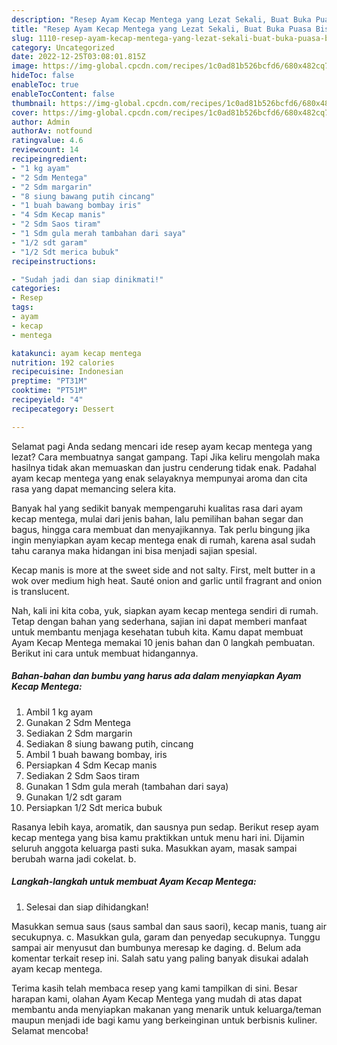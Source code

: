 ```yaml
---
description: "Resep Ayam Kecap Mentega yang Lezat Sekali, Buat Buka Puasa Bisa Manjain Lidah"
title: "Resep Ayam Kecap Mentega yang Lezat Sekali, Buat Buka Puasa Bisa Manjain Lidah"
slug: 1110-resep-ayam-kecap-mentega-yang-lezat-sekali-buat-buka-puasa-bisa-manjain-lidah
category: Uncategorized
date: 2022-12-25T03:08:01.815Z
image: https://img-global.cpcdn.com/recipes/1c0ad81b526bcfd6/680x482cq70/ayam-kecap-mentega-foto-resep-utama.jpg
hideToc: false
enableToc: true
enableTocContent: false
thumbnail: https://img-global.cpcdn.com/recipes/1c0ad81b526bcfd6/680x482cq70/ayam-kecap-mentega-foto-resep-utama.jpg
cover: https://img-global.cpcdn.com/recipes/1c0ad81b526bcfd6/680x482cq70/ayam-kecap-mentega-foto-resep-utama.jpg
author: Admin
authorAv: notfound
ratingvalue: 4.6
reviewcount: 14
recipeingredient:
- "1 kg ayam"
- "2 Sdm Mentega"
- "2 Sdm margarin"
- "8 siung bawang putih cincang"
- "1 buah bawang bombay iris"
- "4 Sdm Kecap manis"
- "2 Sdm Saos tiram"
- "1 Sdm gula merah tambahan dari saya"
- "1/2 sdt garam"
- "1/2 Sdt merica bubuk"
recipeinstructions:

- "Sudah jadi dan siap dinikmati!"
categories:
- Resep
tags:
- ayam
- kecap
- mentega

katakunci: ayam kecap mentega 
nutrition: 192 calories
recipecuisine: Indonesian
preptime: "PT31M"
cooktime: "PT51M"
recipeyield: "4"
recipecategory: Dessert

---
```



Selamat pagi Anda sedang mencari ide resep ayam kecap mentega yang lezat? Cara membuatnya sangat gampang. Tapi Jika keliru mengolah maka hasilnya tidak akan memuaskan dan justru cenderung tidak enak. Padahal ayam kecap mentega yang enak selayaknya mempunyai aroma dan cita rasa yang dapat memancing selera kita.


Banyak hal yang sedikit banyak mempengaruhi kualitas rasa dari ayam kecap mentega, mulai dari jenis bahan, lalu pemilihan bahan segar dan bagus, hingga cara membuat dan menyajikannya. Tak perlu bingung jika ingin menyiapkan ayam kecap mentega enak di rumah, karena asal sudah tahu caranya maka hidangan ini bisa menjadi sajian spesial.

Kecap manis is more at the sweet side and not salty. First, melt butter in a wok over medium high heat. Sauté onion and garlic until fragrant and onion is translucent.


Nah, kali ini kita coba, yuk, siapkan ayam kecap mentega sendiri di rumah. Tetap dengan bahan yang sederhana, sajian ini dapat memberi manfaat untuk membantu menjaga kesehatan tubuh kita. Kamu dapat membuat Ayam Kecap Mentega memakai 10 jenis bahan dan 0 langkah pembuatan. Berikut ini cara untuk membuat hidangannya.

<!--inarticleads1-->

##### Bahan-bahan dan bumbu yang harus ada dalam menyiapkan Ayam Kecap Mentega:

1. Ambil 1 kg ayam
1. Gunakan 2 Sdm Mentega
1. Sediakan 2 Sdm margarin
1. Sediakan 8 siung bawang putih, cincang
1. Ambil 1 buah bawang bombay, iris
1. Persiapkan 4 Sdm Kecap manis
1. Sediakan 2 Sdm Saos tiram
1. Gunakan 1 Sdm gula merah (tambahan dari saya)
1. Gunakan 1/2 sdt garam
1. Persiapkan 1/2 Sdt merica bubuk


Rasanya lebih kaya, aromatik, dan sausnya pun sedap. Berikut resep ayam kecap mentega yang bisa kamu praktikkan untuk menu hari ini. Dijamin seluruh anggota keluarga pasti suka. Masukkan ayam, masak sampai berubah warna jadi cokelat. b. 

<!--inarticleads2-->

##### Langkah-langkah untuk membuat Ayam Kecap Mentega:


1. Selesai dan siap dihidangkan!

Masukkan semua saus (saus sambal dan saus saori), kecap manis, tuang air secukupnya. c. Masukkan gula, garam dan penyedap secukupnya. Tunggu sampai air menyusut dan bumbunya meresap ke daging. d. Belum ada komentar terkait resep ini. Salah satu yang paling banyak disukai adalah ayam kecap mentega. 

Terima kasih telah membaca resep yang kami tampilkan di sini. Besar harapan kami, olahan Ayam Kecap Mentega yang mudah di atas dapat membantu anda menyiapkan makanan yang menarik untuk keluarga/teman maupun menjadi ide bagi kamu yang berkeinginan untuk berbisnis kuliner. Selamat mencoba!
